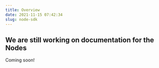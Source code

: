 ```yaml
---
title: Overview
date: 2021-11-15 07:42:34
slug: node-sdk
---
```


## We are still working on documentation for the Nodes ##

Coming soon!
